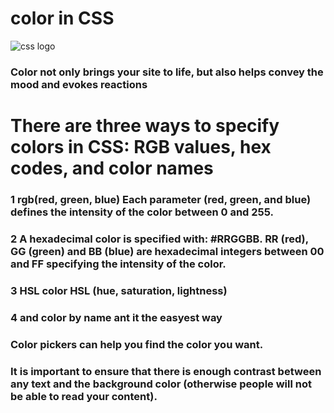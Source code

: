 # color in CSS 


![css logo](https://www.tutorialrepublic.com/lib/images/css-illustration.png)

### Color not only brings your site to life, but also helps convey the mood and evokes reactions

# There are three ways to specify colors in CSS: RGB values, hex codes, and color names

### 1 rgb(red, green, blue) Each parameter (red, green, and blue) defines the intensity of the color between 0 and 255.

### 2 A hexadecimal color is specified with: #RRGGBB. RR (red), GG (green) and BB (blue) are hexadecimal integers between 00 and FF specifying the intensity of the color.

### 3 HSL color HSL (hue, saturation, lightness) 

### 4 and color by name ant it the easyest way 

### Color pickers can help you find the color you want.

### It is important to ensure that there is enough contrast between any text and the background color (otherwise people will not be able to read your content).

